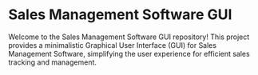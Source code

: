 # Sales Management Software GUI
Welcome to the Sales Management Software GUI repository! This project provides a minimalistic Graphical User Interface (GUI) for Sales Management Software, simplifying the user experience for efficient sales tracking and management.

